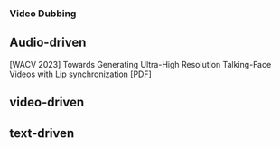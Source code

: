 ### Video Dubbing 

## Audio-driven 
[WACV 2023] Towards Generating Ultra-High Resolution Talking-Face Videos with Lip synchronization [[PDF](https://openaccess.thecvf.com/content/WACV2023/papers/Gupta_Towards_Generating_Ultra-High_Resolution_Talking-Face_Videos_With_Lip_Synchronization_WACV_2023_paper.pdf)]



## video-driven 




## text-driven 


